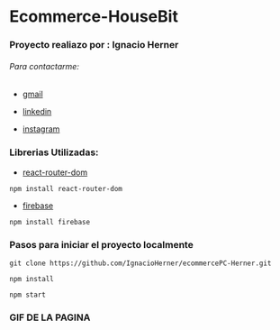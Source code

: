 # Ecommerce-HouseBit

### Proyecto realiazo por : Ignacio Herner
###### Para contactarme: 

 - [gmail](ignah71@gmail.com)

 - [linkedin](https://www.linkedin.com/in/ignacio-herner-3457891b4/)

 - [instagram](https://www.instagram.com/ignaherner/?hl=en)

### Librerias Utilizadas:
- [react-router-dom](https://reactrouter.com/en/main)

`npm install react-router-dom `

- [firebase](https://firebase.google.com/)

`npm install firebase`

### Pasos para iniciar el proyecto localmente
```
git clone https://github.com/IgnacioHerner/ecommercePC-Herner.git
```
`npm install`

`npm start`

### GIF DE LA PAGINA






